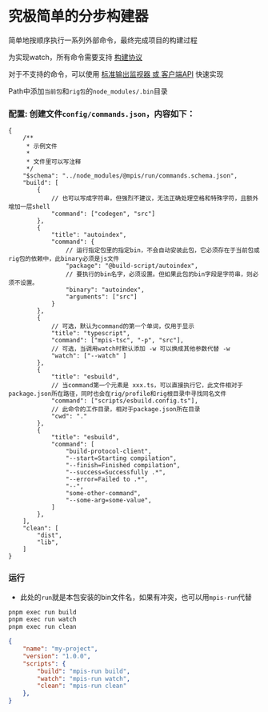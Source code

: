 # 究极简单的分步构建器

简单地按顺序执行一系列外部命令，最终完成项目的构建过程

为实现watch，所有命令需要支持 [构建协议](../shared)

对于不支持的命令，可以使用 [标准输出监视器 或 客户端API](../client) 快速实现

Path中添加`当前包`和`rig包`的`node_modules/.bin`目录


### 配置: 创建文件`config/commands.json`，内容如下：

```jsonc
{
	/**
	 * 示例文件
	 * 
	 * 文件里可以写注释
	 */
	"$schema": "../node_modules/@mpis/run/commands.schema.json",
	"build": [
		{
			// 也可以写成字符串，但强烈不建议，无法正确处理空格和特殊字符，且额外增加一层shell
			"command": ["codegen", "src"]
		},
		{
			"title": "autoindex",
			"command": {
				// 运行指定包里的指定bin，不会自动安装此包，它必须存在于当前包或rig包的依赖中，此binary必须是js文件
				"package": "@build-script/autoindex",
				// 要执行的bin名字，必须设置。但如果此包的bin字段是字符串，则必须不设置。
				"binary": "autoindex",
				"arguments": ["src"]
			}
		},
		{
			// 可选，默认为command的第一个单词，仅用于显示
			"title": "typescript",
			"command": ["mpis-tsc", "-p", "src"],
			// 可选，当调用watch时默认添加 -w 可以换成其他参数代替 -w
			"watch": ["--watch" ]
		},
		{
			"title": "esbuild",
			// 当command第一个元素是 xxx.ts，可以直接执行它，此文件相对于package.json所在路径，同时也会在rig/profile和rig根目录中寻找同名文件
			"command": ["scripts/esbuild.config.ts"],
			// 此命令的工作目录，相对于package.json所在目录
			"cwd": "."
		},
		{
			"title": "esbuild",
			"command": [
				"build-protocol-client",
				"--start=Starting compilation",
				"--finish=Finished compilation",
				"--success=Successfully .*",
				"--error=Failed to .*",
				"--",
				"some-other-command",
				"--some-arg=some-value",
			]
		},
	],
	"clean": [
		"dist",
		"lib",
	]
}
```

### 运行

* 此处的`run`就是本包安装的bin文件名，如果有冲突，也可以用`mpis-run`代替

```bash
pnpm exec run build
pnpm exec run watch
pnpm exec run clean
```

```json
{
	"name": "my-project",
	"version": "1.0.0",
	"scripts": {
		"build": "mpis-run build",
		"watch": "mpis-run watch",
		"clean": "mpis-run clean"
	},
}
```
